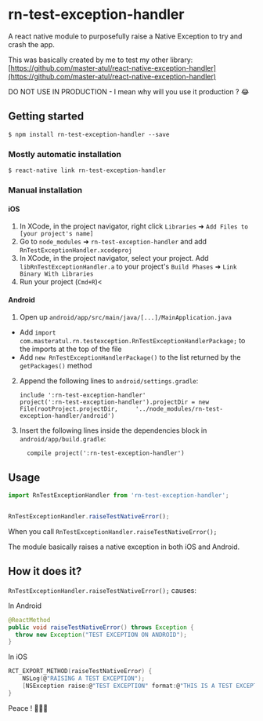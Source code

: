 
# rn-test-exception-handler

A react native module to purposefully raise a Native Exception to try and crash the app.

This was basically created by me to test my other library:
[https://github.com/master-atul/react-native-exception-handler](https://github.com/master-atul/react-native-exception-handler)

DO NOT USE IN PRODUCTION - I mean why will you use it production ? 😂

## Getting started

`$ npm install rn-test-exception-handler --save`

### Mostly automatic installation

`$ react-native link rn-test-exception-handler`

### Manual installation


#### iOS

1. In XCode, in the project navigator, right click `Libraries` ➜ `Add Files to [your project's name]`
2. Go to `node_modules` ➜ `rn-test-exception-handler` and add `RnTestExceptionHandler.xcodeproj`
3. In XCode, in the project navigator, select your project. Add `libRnTestExceptionHandler.a` to your project's `Build Phases` ➜ `Link Binary With Libraries`
4. Run your project (`Cmd+R`)<

#### Android

1. Open up `android/app/src/main/java/[...]/MainApplication.java`
  - Add `import com.masteratul.rn.testexception.RnTestExceptionHandlerPackage;` to the imports at the top of the file
  - Add `new RnTestExceptionHandlerPackage()` to the list returned by the `getPackages()` method
2. Append the following lines to `android/settings.gradle`:
  	```
  	include ':rn-test-exception-handler'
  	project(':rn-test-exception-handler').projectDir = new File(rootProject.projectDir, 	'../node_modules/rn-test-exception-handler/android')
  	```
3. Insert the following lines inside the dependencies block in `android/app/build.gradle`:
  	```
      compile project(':rn-test-exception-handler')
  	```


## Usage
```javascript
import RnTestExceptionHandler from 'rn-test-exception-handler';


RnTestExceptionHandler.raiseTestNativeError();
```

When you call `RnTestExceptionHandler.raiseTestNativeError();`

The module basically raises a native exception in both iOS and Android.


## How it does it?

`RnTestExceptionHandler.raiseTestNativeError();` causes:

In Android
```java
@ReactMethod
public void raiseTestNativeError() throws Exception {
  throw new Exception("TEST EXCEPTION ON ANDROID");
}
```

In iOS
```c
RCT_EXPORT_METHOD(raiseTestNativeError) {
    NSLog(@"RAISING A TEST EXCEPTION");
    [NSException raise:@"TEST EXCEPTION" format:@"THIS IS A TEST EXCEPTION"];
}
```


Peace ! ✌🏻🍻
